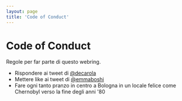 ```yaml
---
layout: page
title: 'Code of Conduct'
---
```


# Code of Conduct

Regole per far parte di questo webring.

- Rispondere ai tweet di [@decarola](https://twitter.com/decarola/status/1313019454264160256)
- Mettere like ai tweet di [@emmaboshi](https://twitter.com/Emmaboshi/status/1313540495327494149)
- Fare ogni tanto pranzo in centro a Bologna in un locale felice come Chernobyl verso la fine degli anni '80